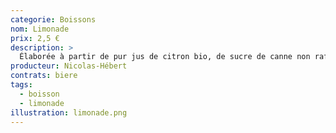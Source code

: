 ```yaml
---
categorie: Boissons
nom: Limonade
prix: 2,5 €
description: >
  Élaborée à partir de pur jus de citron bio, de sucre de canne non raffiné bio et d’eau. La fraîcheur du citron s’allie au sucre et aux bulles, cette limonade est une explosion de saveurs en bouche.
producteur: Nicolas-Hébert
contrats: biere
tags: 
  - boisson
  - limonade
illustration: limonade.png
---
```


